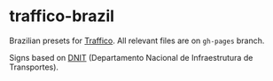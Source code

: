 # traffico-brazil
Brazilian presets for [Traffico](https://github.com/mapillary/traffico).
All relevant files are on `gh-pages` branch.

Signs based on [DNIT](http://www.dnit.gov.br/rodovias/operacoes-rodoviarias/placas-de-sinalizacao) (Departamento Nacional de Infraestrutura de Transportes).

